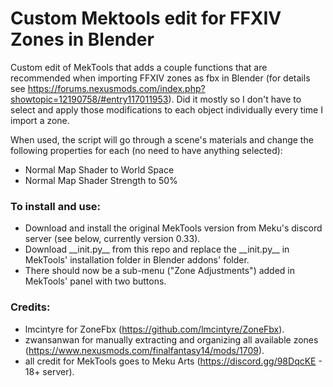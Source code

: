 # Custom Mektools edit for FFXIV Zones in Blender

Custom edit of MekTools that adds a couple functions that are recommended when importing FFXIV zones as fbx in Blender (for details see https://forums.nexusmods.com/index.php?showtopic=12190758/#entry117011953).
Did it mostly so I don't have to select and apply those modifications to each object individually every time I import a zone.

When used, the script will go through a scene's materials and change the following properties for each (no need to have anything selected):
- Normal Map Shader to World Space
- Normal Map Shader Strength to 50%

### To install and use:
- Download and install the original MekTools version from Meku's discord server (see below, currently version 0.33).
- Download \_\_init.py\_\_ from this repo and replace the \_\_init.py\_\_ in MekTools' installation folder in Blender addons' folder.
- There should now be a sub-menu ("Zone Adjustments") added in MekTools' panel with two buttons.


### Credits:
- lmcintyre for ZoneFbx (https://github.com/lmcintyre/ZoneFbx).
- zwansanwan for manually extracting and organizing all available zones (https://www.nexusmods.com/finalfantasy14/mods/1709).
- all credit for MekTools goes to Meku Arts (https://discord.gg/98DqcKE - 18+ server).
